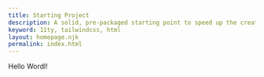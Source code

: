 ```yaml
---
title: Starting Project
description: A solid, pre-packaged starting point to speed up the creation process
keyword: 11ty, tailwindcss, html
layout: homepage.njk
permalink: index.html
---
```


Hello Wordl!
